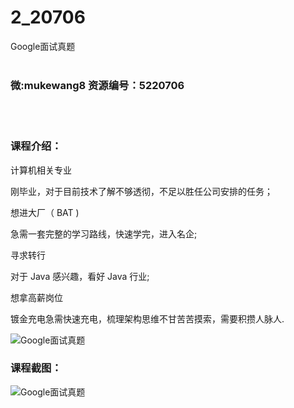 # 2_20706
Google面试真题
<br/></br>
<h3>微:mukewang8 资源编号：5220706</h3>
<br/></br>
<h3>课程介绍：</h3>
<p>计算机相关专业</p>
<p>刚毕业，对于目前技术了解不够透彻，不足以胜任公司安排的任务；</p>
<p>想进大厂（ BAT )</p>
<p>急需一套完整的学习路线，快速学完，进入名企;</p>
<p>寻求转行</p>
<p>对于 Java 感兴趣，看好 Java 行业;</p>
<p>想拿高薪岗位</p>
<p>镀金充电急需快速充电，梳理架构思维不甘苦苦摸索，需要积攒人脉人.</p>
<p><img src="https://www.ko996.com/wp-content/uploads/img/2021/08/1-25-300x167.png" alt="Google面试真题"></p>
<div class="info-desc">
<h3>课程截图：</h3>
<p><img src="https://www.ko996.com/wp-content/uploads/img/2021/08/2-25.png" alt="Google面试真题"></p>


			
</div>
